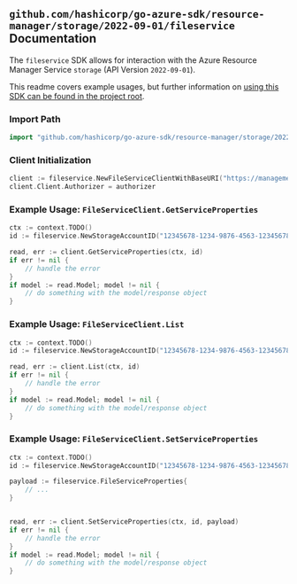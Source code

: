 
## `github.com/hashicorp/go-azure-sdk/resource-manager/storage/2022-09-01/fileservice` Documentation

The `fileservice` SDK allows for interaction with the Azure Resource Manager Service `storage` (API Version `2022-09-01`).

This readme covers example usages, but further information on [using this SDK can be found in the project root](https://github.com/hashicorp/go-azure-sdk/tree/main/docs).

### Import Path

```go
import "github.com/hashicorp/go-azure-sdk/resource-manager/storage/2022-09-01/fileservice"
```


### Client Initialization

```go
client := fileservice.NewFileServiceClientWithBaseURI("https://management.azure.com")
client.Client.Authorizer = authorizer
```


### Example Usage: `FileServiceClient.GetServiceProperties`

```go
ctx := context.TODO()
id := fileservice.NewStorageAccountID("12345678-1234-9876-4563-123456789012", "example-resource-group", "storageAccountValue")

read, err := client.GetServiceProperties(ctx, id)
if err != nil {
	// handle the error
}
if model := read.Model; model != nil {
	// do something with the model/response object
}
```


### Example Usage: `FileServiceClient.List`

```go
ctx := context.TODO()
id := fileservice.NewStorageAccountID("12345678-1234-9876-4563-123456789012", "example-resource-group", "storageAccountValue")

read, err := client.List(ctx, id)
if err != nil {
	// handle the error
}
if model := read.Model; model != nil {
	// do something with the model/response object
}
```


### Example Usage: `FileServiceClient.SetServiceProperties`

```go
ctx := context.TODO()
id := fileservice.NewStorageAccountID("12345678-1234-9876-4563-123456789012", "example-resource-group", "storageAccountValue")

payload := fileservice.FileServiceProperties{
	// ...
}


read, err := client.SetServiceProperties(ctx, id, payload)
if err != nil {
	// handle the error
}
if model := read.Model; model != nil {
	// do something with the model/response object
}
```
